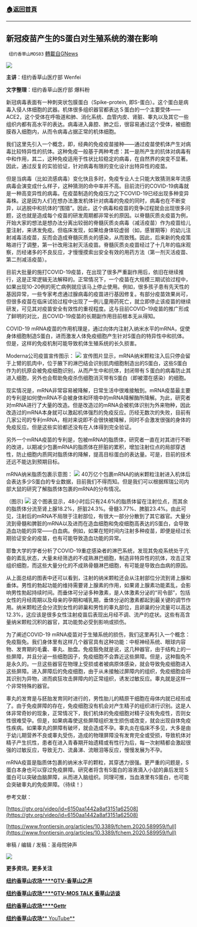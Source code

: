###  [:house:返回首頁](https://github.com/ourhimalayas/txt)
---


## 新冠疫苗产生的S蛋白对生殖系统的潜在影响
` 纽约香草山MOS03` [轉載自GNews](https://gnews.org/zh-hans/1567889/)

![](https://assets.gnews.org/wp-content/uploads/2021/09/GNEW-GTV-MOS-LOGO-2-1.jpg)

**主讲**：纽约香草山医疗部 Wenfei

**文字整理**：纽约香草山医疗部 爆料粉

新冠病毒表面有一种刺突状包膜蛋白（Spike-protein, 即S-蛋白）。这个蛋白是病毒入侵人体细胞的武器。机体很多组织器官都表达Ｓ蛋白的一个主要受体——ACE2，这个受体在呼吸道和肺、消化系统、血管内皮、肾脏、睾丸以及其它一些组织内都有高水平的表达。病毒进入鼻腔、肺之后，很容易通过这个受体，被细胞膜吞入细胞内，从而令病毒占据正常的机体细胞。

我们这里先引入一个概念，即，经典的免疫疫苗接种——通过疫苗使机体产生对病毒比较特异性的抗体。这种免疫一般基于两种考虑：其一是所产生的抗体对病毒有中和作用，其二，这种免疫适用于性状比较稳定的病毒，在自然界的突变不显著。因此，通过反复的实验验证，针对病毒有限的变化设计出特异性的疫苗。

但是当病毒（比如流感病毒）变化快且多时，免疫专业人士只能大致猜测来年流感病毒会演变成什么样子，这种猜测的命中率并不高。目前流行的COVID-19病毒就是一种高变异性的病毒。在疫苗制造的免疫压力之下COVID-19已经出现多种变异毒株。这是因为人们在想办法激发机体针对病毒的免疫的同时，病毒也在不断变异，以逃脱中和抗体的“围猎”。因此，这个病毒和疫苗的竞争过程就会出现很多问题，这也就是造成每个疫苗的研发周期都非常长的原因。以脊髓灰质炎疫苗为例，开始大家的想法是想办法分离出较弱的脊髓灰质炎病毒（减活疫苗）作为疫苗给儿童注射，来诱发免疫。但临床发现，如果给身体较虚弱（如，感冒期等）的幼儿注射减毒活疫苗，反而会造成脊髓灰质炎的感染，从而致残。因此，后来新的免疫策略进行了调整，第一针改用注射灭活疫苗。脊髓灰质炎疫苗经过了十几年的临床观察，历经诸多的不良反应，才慢慢摸索出安全有效的用药方法（第一剂灭活疫苗、第二剂减活疫苗）。

目前大批量的施打COVID-19疫苗，在出现了很多严重副作用后，依旧在继续推行，这是正常逻辑无法解释的。正常情况下，一个疫苗在大规模三期试验过程中，如果出现10-20例的死亡病例就应该马上停止使用。例如，很多孩子患有先天性的基因异常，一些专家考虑通过腺病毒的疫苗进行基因修复。有部分疫苗效果尚可，但很多疫苗在临床试验过程中出现了一例儿童用药死亡，就立即停止该疫苗的继续研发，可见其对疫苗安全有效性的重视程度。这与目前COVID-19疫苗的推广形成了鲜明的对比，且COVID-19疫苗的长期副作用目前根本无从得知。

COVID-19 mRNA疫苗的作用机理是，通过向体内注射入纳米水平的mRNA，促使身体细胞制造S蛋白，进而激发人体免疫细胞产生针对S蛋白的特异性中和抗体。但是，这样的免疫机制可能导致机体生殖系统的长久损害。

Moderna公司疫苗宣传图示：
![](https://assets.gnews.org/wp-content/uploads/2021/10/孕期讲座1.jpg)
宣传图片显示，mRNA纳米颗粒注入后只停会留于上臂的肌肉中，位于腋下的淋巴结会识别肌肉细胞制造出的S蛋白，这些S蛋白作为的抗原会被免疫细胞识别，从而产生中和抗体，封闭带有Ｓ蛋白的病毒防止其进入细胞，另外也会帮助免疫杀伤细胞消灭带有S蛋白（即被潜在感染）的细胞。

现实情况是，mRNA非常容易被降解，日常生活中很难接触到。mRNA疫苗最主要的专利是如何使mRNA不会被身体和环境中的mRNA降解酶所降解。为此，研究者对mRNA进行了大量的改造。但是改造过的mRNA会被机体识别为外来物种，因此改造过的mRNA本身就可以激起机体强烈的免疫反应。历经无数次的失败，目前有几家公司的专利mRNA，相对来说即不会很快被降解，同时不会激发很强的身体的免疫反应。但是这些实验都还没有在人体得到完全验证。

另外一个mRNA疫苗的专利是，包被mRNA的脂质体，研究者一直在对其进行不断的改进，以期减少包裹mRNA的脂质体在肝脏的累积，增加注射位点的局部穿透性，防止细胞内质网对脂质体的降解，提高目标蛋白的表达量。可是，目前的技术还远不能达到预期目标。

mRNA纳米脂质包裹示意图：
![](https://assets.gnews.org/wp-content/uploads/2021/10/孕期讲座2.jpg)
40万亿个包裹mRNA的纳米颗粒注射进入机体后会表达多少S蛋白的专业数据，目前我们不得而知。但是我们可以根据辉瑞公司内部大鼠的研究了解脂质体包裹的mRNA的分布情况。

（图示)
![](https://assets.gnews.org/wp-content/uploads/2021/10/image-23.png)
这个图表显示，48小时后只有24.6%的脂质体留在注射位点，而其余的脂质体分流至肾上腺18.2%，肝脏24.3%。骨髓3.77%、脾脏23.4%。由此可见，注射后的mRNA不局限于注射部位，有很大一部分分散到了其它器官。大量分流到骨髓和脾脏的mRNA以及进而在造血细胞和免疫细胞高表达的S蛋白，会导致造血功能的异常——白血病。例如，如果在短时间内注射多种疫苗，即便是经过长期验证安全的疫苗，也有可能导致造血功能的异常。

耶鲁大学的学者分析了COVID-19重症感染者的淋巴系统，发现其免疫系统处于亢奋的紊乱状态，大量未经筛选的不成熟淋巴细胞，制造非特异性的抗体，攻击正常组织细胞，而这些大量分化的不成熟骨髓淋巴细胞，有可能是导致白血病的原因。

从上面总结的图表中还可以看到，注射的纳米颗粒还会从注射部位分流到肾上腺和垂体。男性的勃起功能的维持需要肾上腺素的作用，如果肾上腺素功能紊乱，会影响男性勃起持续时间。而垂体可分泌多种激素，是人体激素分泌的“司令部”，包括女性的月经周期以及母亲的孕期和哺乳期，垂体分泌的激素都起到最关键的调节作用。纳米颗粒还会分流到女性的卵巢和男性的睾丸部位，且卵巢的分流量可以高达12.3%，这应该是很多女性注射疫苗后表现出月经不调、流产的症状。这些有高含量纳米颗粒沉积的器官，其功能势必受到影响或损伤。

为了阐述COVID-19 mRNA疫苗对于生殖系统的损伤，我们这里再引入一个概念：免疫豁免。我们身体里有这样几个器官具有这种功能：中枢神经系统、眼球内容物、发育期的毛囊、睾丸、胎盘。免疫豁免就是说，这几种器官，由于结构上的一些屏障，并且分泌一些细胞因子，免疫细胞不会靠近这些屏障。但是，这种豁免不是永久的。一旦这些器官在物理上受损或者被病原体感染，就会导致免疫细胞进入这些屏障。进入屏障后的免疫细胞，由于从未接触过屏障内的组织，免疫细胞会将其识别为异物，进而疯狂攻击屏障内的正常组织，诱发过敏反应。睾丸就是这样一个非常特殊的器官。

睾丸的发育是与胚胎发育同时进行的，男性胎儿的精原干细胞在母体内就已经形成了。由于免疫屏障的存在，免疫细胞没有机会对产生精子的组织进行识别。这是人体非常奇妙的现象，正常情况下，我们机体的免疫细胞对精子没有免疫性，否则女性很难受孕。但是，如果病毒使这些屏障组织发生损伤或改变，就会出现自体免疫性疾病。如果睾丸的屏障有破坏，就会造成不孕。睾丸炎在临床不多见，大多是由于幼儿期营养不良或睾丸受伤，造成的物理屏障没有发育完全或受损，导致机体对精子产生抗性，患者在进入青春期开始遗精或有性行为后，每一次射精都会激起很强的过敏反应，导致无力、流鼻涕、流眼泪等反应，慢慢发展为不孕。

mRNA疫苗是脂质体包裹的纳米水平的颗粒，其穿透力很强。更严重的问题是，S蛋白本身也可以穿过免疫屏障。研究者将含有S蛋白的溶液滴入小鼠的鼻后发现Ｓ蛋白可以突破血脑屏障，从而进入脑组织。同理可推，当血液里有S蛋白，也可能会突破睾丸的免疫屏障。（待续！）

参考文献：

[https://gtv.org/video/id=6150aa1442a8af3151a62508](https://gtv.org/video/id=6150aa1442a8af3151a62508)

[https://www.frontiersin.org/articles/10.3389/fchem.2020.589959/full](https://www.frontiersin.org/articles/10.3389/fchem.2020.589959/full)

审稿 / 编辑 / 发稿：圣母院钟声

![](https://assets.gnews.org/wp-content/uploads/2021/10/10-Oct-1-2.jpg)

**更多资讯，更多关注**

[**纽约香草山农场****GTV-香草山之声**](https://gtv.org/user/5ffbdcd7f579a75e0bd123e6)

[**纽约香草山农场****GTV-MOS TALK 香草山访谈**](https://gtv.org/user/5e9dcdd50dbf207957d89bcd)

[**纽约香草山农场****Gettr**](https://www.gettr.com/user/himalaya_mos)

[**纽约香草山农场**** YouTube**](https://www.youtube.com/channel/UCSLHrqs6Pil7V-_jOuZVVgg)
